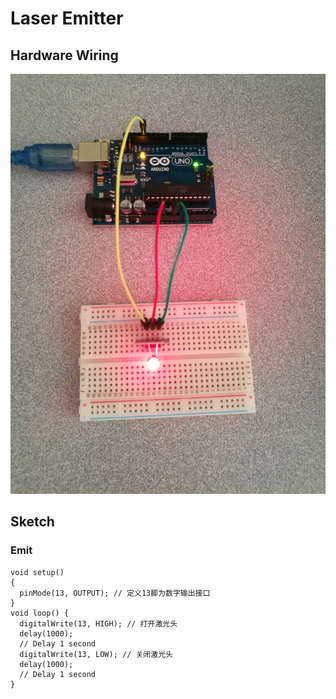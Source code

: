 # Laser Emitter

## Hardware Wiring
![Image](../Examples/sensor-kit-for-arduino/007_laseremitter.jpg)

## Sketch
### Emit
```
void setup()
{
  pinMode(13, OUTPUT); // 定义13脚为数字输出接口
}
void loop() {
  digitalWrite(13, HIGH); // 打开激光头
  delay(1000);
  // Delay 1 second
  digitalWrite(13, LOW); // 关闭激光头
  delay(1000);
  // Delay 1 second
}
```